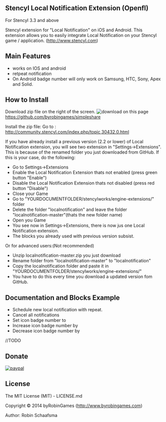## Stencyl Local Notification Extension (Openfl)

For Stencyl 3.3 and above

Stencyl extension for "Local Notification" on iOS and Android. This extension allows you to easily integrate Local Notification on your Stencyl game / application. (http://www.stencyl.com)

## Main Features

- works on IOS and android
- retpeat notification
- On Android badge number will only work on Samsung, HTC, Sony, Apex and  Solid.


## How to Install
Download zip file on the right of the screen. ![download](http://www.byrobingames.com/stencyl/heyzap/download.png) on this page https://github.com/byrobingames/simpleshare<br />

Install the zip file: Go to : http://community.stencyl.com/index.php/topic,30432.0.html

If you have already install a previous version (2.2 or lower) of Local Notification extension, you will see two extension in "Settings->Extensions". This is because of the renamed folder you just downloaded from GitHub.
If this is your case, do the following:
- Go to Settings->Extensions
- Enable the Local Notification Extension thats not enabled (press green button "Enable")
- Disable the Local Notification Extension thats not disabled (press red button "Disable")
- Close your Game
- Go to "YOURDOCUMENTFOLDER/stencylworks/engine-extensions/" folder
- Delete the folder "localnotification" and leave the folder "localnotification-master"(thats the new folder name)
- Open you Game
- You see now in Settings->Extensions, there is now jus one Local Notification extension.
- The blocks you already used with previous version subsist.

Or for advanced users:(Not recommended)
- Unzip localnotification-master.zip you just download
- Rename folder from "localnotification-master" to "localnotification"
- Copy the localnotification folder and paste it in "YOURDOCUMENTFOLDER/stencylworks/engine-extensions/"
- You have to do this every time you download a updated version fom GitHub.

## Documentation and Blocks Example

- Schedule new local notification with repeat.
- Cancel all notifications
- Set icon badge number to
- Increase icon badge number by
- Decrease icon badge number by

//TODO

## Donate

[![paypal](https://www.paypalobjects.com/en_US/i/btn/btn_donateCC_LG.gif)](https://www.paypal.com/cgi-bin/webscr?cmd=_s-xclick&hosted_button_id=HKLGFCAGKBMFL)<br />

## License

The MIT License (MIT) - LICENSE.md

Copyright © 2014 byRobinGames (http://www.byrobingames.com)

Author: Robin Schaafsma
